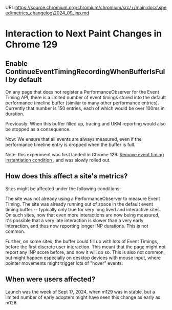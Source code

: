 URL:https://source.chromium.org/chromium/chromium/src/+/main:docs\speed\metrics_changelog\2024_09_inp.md
# Interaction to Next Paint Changes in Chrome 129

## Enable ContinueEventTimingRecordingWhenBufferIsFull by default

On any page that does not register a PerformanceObserver for the Event Timing
API, there is a limited number of event timings stored into the default
performance timeline buffer (similar to many other performance entries).
Currently that number is 150 entries, each of which would be over 100ms in
duration.

Previously: When this buffer filled up, tracing and UKM reporting would also be
stopped as a consequence.

Now: We ensure that all events are always measured, even if the performance
timeline entry is dropped when the buffer is full.

Note: this experiment was first landed in Chrome 126: [Remove event timing instantiation condition
](https://chromium.googlesource.com/chromium/src.git/+/bf5473eb59e79994df25e9cbee25678c456a4027),
and was slowly rolled out.

## How does this affect a site's metrics?

Sites might be affected under the following conditions:

The site was not already using a PerformanceObserver to measure Event Timing.
The site was already running out of space in the default event timing buffer
-- typically only true for very long lived and interactive sites.
On such sites, now that even more interactions are now being measured, it's
possible that a very late interaction is slower than a very early interaction,
and thus now reporting longer INP durations. This is not common.

Further, on some sites, the buffer could fill up with lots of Event Timings,
before the first discrete user interaction. This meant that the page might not
report any INP score before, and now it will do so. This is also not common,
but might happen especially on desktop devices with mouse input, where pointer
movements might trigger lots of "hover" events.

## When were users affected?

Launch was the week of Sept 17, 2024, when m129 was in stable, but a limited
number of early adopters might have seen this change as early as m126.
